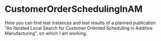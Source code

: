 # CustomerOrderSchedulingInAM

Here you can find test instances and test results of a planned publication "An Iterated Local Search for Customer Oriented Scheduling in Additive Manufacturing", on which I am working.
